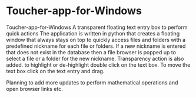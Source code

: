 # Toucher-app-for-Windows
Toucher-app-for-Windows
A transparent floating text entry box to perform quick actions The application is written in python that creates a floating window that always stays on top to quickly access files and folders with a predefined nickname for each file or folders. If a new nickname is entered that does not exist in the database then a file browser is popped up to select a file or a folder for the new nickname. Transparency action is also added. to highlight or de-highlight double click on the text box. To move the text box click on the text entry and drag.

Planning to add more updates to perform mathematical operations and open browser links etc.

